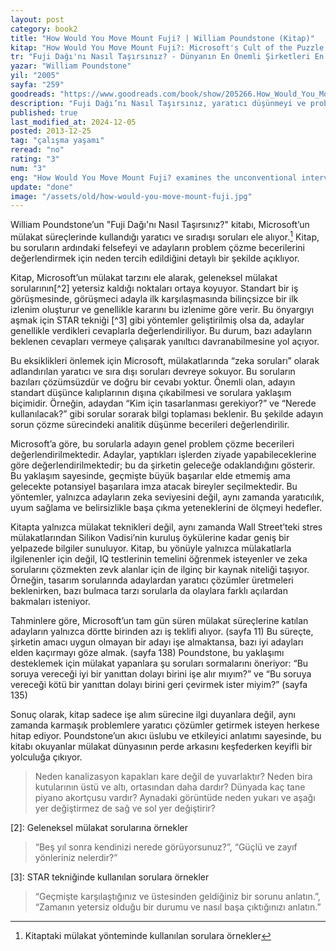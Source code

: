 ```yaml
---
layout: post
category: book2
title: "How Would You Move Mount Fuji? | William Poundstone (Kitap)"
kitap: "How Would You Move Mount Fuji?: Microsoft's Cult of the Puzzle - How the World's Smartest Companies Select the Most Creative Thinkers"
tr: "Fuji Dağı'nı Nasıl Taşırsınız? - Dünyanın En Önemli Şirketleri En Yaratıcı Beyinleri Nasıl Seçiyor?"
yazar: "William Poundstone"
yil: "2005"
sayfa: "259"
goodreads: "https://www.goodreads.com/book/show/205266.How_Would_You_Move_Mount_Fuji_Microsoft_s_Cult_of_the_Puzzle_How_the_World_s_Smartest_Companies_Select_the_Most_Creative_Thinkers"
description: "Fuji Dağı’nı Nasıl Taşırsınız, yaratıcı düşünmeyi ve problem çözme yeteneklerini test etmek için kullanılan sıra dışı mülakat sorularını ele alıyor. Bu soruların ardındaki felsefe, işe alım süreçlerine farklı bir bakış açısı kazandırıyor."
published: true
last_modified_at: 2024-12-05
posted: 2013-12-25
tag: "çalışma yaşamı"
reread: "no"
rating: "3"
num: "3"
eng: "How Would You Move Mount Fuji? examines the unconventional interview questions designed to test creative thinking and problem-solving skills, offering a unique perspective on hiring practices."
update: "done"
image: "/assets/old/how-would-you-move-mount-fuji.jpg"
---
```


William Poundstone’un "Fuji Dağı'nı Nasıl Taşırsınız?" kitabı, Microsoft’un mülakat süreçlerinde kullandığı yaratıcı ve sıradışı soruları ele alıyor.[^1] Kitap, bu soruların ardındaki felsefeyi ve adayların problem çözme becerilerini değerlendirmek için neden tercih edildiğini detaylı bir şekilde açıklıyor.

Kitap, Microsoft’un mülakat tarzını ele alarak, geleneksel mülakat sorularının[^2] yetersiz kaldığı noktaları ortaya koyuyor. Standart bir iş görüşmesinde, görüşmeci adayla ilk karşılaşmasında bilinçsizce bir ilk izlenim oluşturur ve genellikle kararını bu izlenime göre verir. Bu önyargıyı aşmak için STAR tekniği [^3] gibi yöntemler geliştirilmiş olsa da, adaylar genellikle verdikleri cevaplarla değerlendiriliyor. Bu durum, bazı adayların beklenen cevapları vermeye çalışarak yanıltıcı davranabilmesine yol açıyor.

Bu eksiklikleri önlemek için Microsoft, mülakatlarında “zeka soruları” olarak adlandırılan yaratıcı ve sıra dışı soruları devreye sokuyor. Bu soruların bazıları çözümsüzdür ve doğru bir cevabı yoktur. Önemli olan, adayın standart düşünce kalıplarının dışına çıkabilmesi ve sorulara yaklaşım biçimidir. Örneğin, adaydan “Kim için tasarlanması gerekiyor?” ve “Nerede kullanılacak?” gibi sorular sorarak bilgi toplaması beklenir. Bu şekilde adayın sorun çözme sürecindeki analitik düşünme becerileri değerlendirilir.

Microsoft’a göre, bu sorularla adayın genel problem çözme becerileri değerlendirilmektedir. Adaylar, yaptıkları işlerden ziyade yapabileceklerine göre değerlendirilmektedir; bu da şirketin geleceğe odaklandığını gösterir. Bu yaklaşım sayesinde, geçmişte büyük başarılar elde etmemiş ama gelecekte potansiyel başarılara imza atacak bireyler seçilmektedir. Bu yöntemler, yalnızca adayların zeka seviyesini değil, aynı zamanda yaratıcılık, uyum sağlama ve belirsizlikle başa çıkma yeteneklerini de ölçmeyi hedefler.

Kitapta yalnızca mülakat teknikleri değil, aynı zamanda Wall Street’teki stres mülakatlarından Silikon Vadisi’nin kuruluş öykülerine kadar geniş bir yelpazede bilgiler sunuluyor. Kitap, bu yönüyle yalnızca mülakatlarla ilgilenenler için değil, IQ testlerinin temelini öğrenmek isteyenler ve zeka sorularını çözmekten zevk alanlar için de ilginç bir kaynak niteliği taşıyor. Örneğin, tasarım sorularında adaylardan yaratıcı çözümler üretmeleri beklenirken, bazı bulmaca tarzı sorularla da olaylara farklı açılardan bakmaları isteniyor.

Tahminlere göre, Microsoft’un tam gün süren mülakat süreçlerine katılan adayların yalnızca dörtte birinden azı iş teklifi alıyor. (sayfa 11) Bu süreçte, şirketin amacı uygun olmayan bir adayı işe almaktansa, bazı iyi adayları elden kaçırmayı göze almak. (sayfa 138) Poundstone, bu yaklaşımı desteklemek için mülakat yapanlara şu soruları sormalarını öneriyor: “Bu soruya vereceği iyi bir yanıttan dolayı birini işe alır mıyım?” ve “Bu soruya vereceği kötü bir yanıttan dolayı birini geri çevirmek ister miyim?” (sayfa 135)

Sonuç olarak, kitap sadece işe alım sürecine ilgi duyanlara değil, aynı zamanda karmaşık problemlere yaratıcı çözümler getirmek isteyen herkese hitap ediyor. Poundstone’un akıcı üslubu ve etkileyici anlatımı sayesinde, bu kitabı okuyanlar mülakat dünyasının perde arkasını keşfederken keyifli bir yolculuğa çıkıyor.

[^1]: Kitaptaki mülakat yönteminde kullanılan sorulara örnekler

> Neden kanalizasyon kapakları kare değil de yuvarlaktır?
> Neden bira kutularının üstü ve altı, ortasından daha dardır?
> Dünyada kaç tane piyano akortçusu vardır?
> Aynadaki görüntüde neden yukarı ve aşağı yer değiştirmez de sağ ve sol yer değiştirir?

[2]: Geleneksel mülakat sorularına örnekler

> “Beş yıl sonra kendinizi nerede görüyorsunuz?”,
> “Güçlü ve zayıf yönleriniz nelerdir?”

[3]: STAR tekniğinde kullanılan sorulara örnekler

> “Geçmişte karşılaştığınız ve üstesinden geldiğiniz bir sorunu anlatın.”,
> “Zamanın yetersiz olduğu bir durumu ve nasıl başa çıktığınızı anlatın.”
